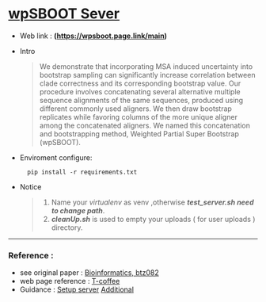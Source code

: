 # [wpSBOOT Sever](https://wpsboot.page.link/main)
* Web link : **(https://wpsboot.page.link/main)**
* Intro

    >We demonstrate that incorporating MSA induced uncertainty into bootstrap sampling can significantly increase correlation between clade correctness and its corresponding bootstrap value. Our procedure involves concatenating several alternative multiple sequence alignments of the same sequences, produced using different commonly used aligners. We then draw bootstrap replicates while favoring columns of the more unique aligner among the concatenated aligners. We named this concatenation and bootstrapping method, Weighted Partial Super Bootstrap (wpSBOOT).

* Enviroment configure: 

  ```
    pip install -r requirements.txt
  ```

* Notice

    >1. Name your *virtualenv* as venv ,otherwise ***test_server.sh need to change path***.
    >2. ***cleanUp.sh*** is used to empty your uploads ( for user uploads ) directory.

---

### Reference :
- see original paper : [Bioinformatics, btz082](https://doi.org/10.1093/bioinformatics/btz082)
- web page reference : [T-coffee](http://tcoffee.crg.cat/apps/tcoffee/do:regular)
- Guidance :    [Setup server](https://lufficc.com/blog/how-to-serve-flask-applications-with-uwsgi-and-nginx-on-ubuntu)  [Additional](https://hackmd.io/@Xpz2MX78SomsO4mV3ejdqg/SyvmmBCfX?type=view#%E6%9E%B6%E7%AB%99%EF%BC%9AuWSGI)
